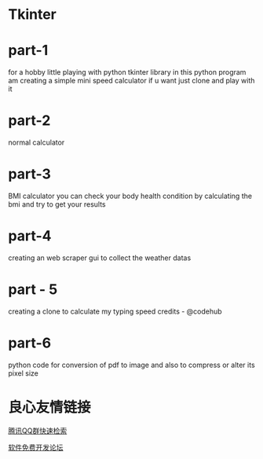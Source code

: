 # Tkinter
# part-1
for a hobby little playing with python tkinter library
in this python program am creating a simple mini speed calculator 
if u want just clone and play with it

# part-2
normal calculator

# part-3
BMI calculator
you can check your body health condition by calculating the bmi 
and try to get your results

# part-4
creating an web scraper gui to collect the weather datas

# part - 5 
creating a clone to calculate my typing speed
credits - @codehub

# part-6
python code for conversion of pdf to image and also to compress or alter its 
pixel size


 # 良心友情链接

[腾讯QQ群快速检索](http://u.720life.cn/s/8cf73f7c)

[软件免费开发论坛](http://u.720life.cn/s/bbb01dc0)